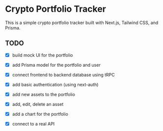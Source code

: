 # Crypto Portfolio Tracker

This is a simple crypto portfolio tracker built with Next.js, Tailwind CSS, and Prisma.

## TODO

- [x] build mock UI for the portfolio
- [x] add Prisma model for the portfolio and user
- [x] connect frontend to backend database using tRPC
- [x] add basic authentication (using next-auth)
- [x] add new assets to the portfolio
- [x] add, edit, delete an asset
- [x] add a chart for the portfolio
- [x] connect to a real API


